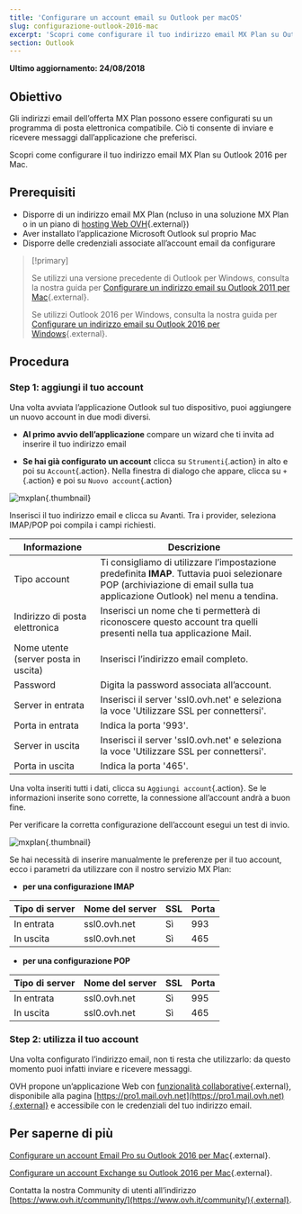 ```yaml
---
title: 'Configurare un account email su Outlook per macOS'
slug: configurazione-outlook-2016-mac
excerpt: 'Scopri come configurare il tuo indirizzo email MX Plan su Outlook 2016 per Mac'
section: Outlook
---
```


**Ultimo aggiornamento: 24/08/2018**

## Obiettivo

Gli indirizzi email dell’offerta MX Plan possono essere configurati su un programma di posta elettronica compatibile. Ciò ti consente di inviare e ricevere messaggi dall’applicazione che preferisci.

Scopri come configurare il tuo indirizzo email MX Plan su Outlook 2016 per Mac.

## Prerequisiti

- Disporre di un indirizzo email MX Plan (ncluso in una soluzione MX Plan o in un piano di [hosting Web OVH](https://www.ovh.it/hosting-web/){.external})
- Aver installato l’applicazione Microsoft Outlook sul proprio Mac
- Disporre delle credenziali associate all’account email da configurare

> [!primary]
>
> Se utilizzi una versione precedente di Outlook per Windows, consulta la nostra guida per [Configurare un indirizzo email su Outlook 2011 per Mac](https://docs.ovh.com/it/emails/servizio_email_guida_alla_configurazione_di_outlook_2011_su_mac/){.external}.
>
> Se utilizzi Outlook 2016 per Windows, consulta la nostra guida per [Configurare un indirizzo email su Outlook 2016 per Windows](https://docs.ovh.com/it/emails/configurazione-outlook-2016/){.external}.
>

## Procedura

### Step 1: aggiungi il tuo account

Una volta avviata l’applicazione Outlook sul tuo dispositivo, puoi aggiungere un nuovo account in due modi diversi.

- **Al primo avvio dell’applicazione** compare un wizard che ti invita ad inserire il tuo indirizzo email

- **Se hai già configurato un account** clicca su `Strumenti`{.action} in alto e poi su `Account`{.action}. Nella finestra di dialogo che appare, clicca su `+`{.action} e poi su `Nuovo account`{.action}

![mxplan](images/configuration-outlook-2016-mac-step1.png){.thumbnail}

Inserisci il tuo indirizzo email e clicca su Avanti. Tra i provider, seleziona IMAP/POP poi compila i campi richiesti. 

|Informazione|Descrizione|
|---|---|
|Tipo account|Ti consigliamo di utilizzare l’impostazione predefinita **IMAP**. Tuttavia puoi selezionare POP (archiviazione di email sulla tua applicazione Outlook) nel menu a tendina.|
|Indirizzo di posta elettronica|Inserisci un nome che ti permetterà di riconoscere questo account tra quelli presenti nella tua applicazione Mail.|
|Nome utente (server posta in uscita)|Inserisci l’indirizzo email completo.|
|Password|Digita la password associata all’account.|
|Server in entrata |Inserisci il server 'ssl0.ovh.net' e seleziona la voce 'Utilizzare SSL per connettersi'.|
|Porta in entrata|Indica la porta '993'.|
|Server in uscita|Inserisci il server 'ssl0.ovh.net' e seleziona la voce 'Utilizzare SSL per connettersi'.|
|Porta in uscita|Indica la porta '465'.|

Una volta inseriti tutti i dati, clicca su `Aggiungi account`{.action}. Se le informazioni inserite sono corrette, la connessione all’account andrà a buon fine. 

Per verificare la corretta configurazione dell’account esegui un test di invio.

![mxplan](images/configuration-outlook-2016-mac-step2.png){.thumbnail}

Se hai necessità di inserire manualmente le preferenze per il tuo account, ecco i parametri da utilizzare con il nostro servizio MX Plan:

- **per una configurazione IMAP**

|Tipo di server |Nome del server|SSL|Porta|
|---|---|---|---|
|In entrata|ssl0.ovh.net|Sì|993|
|In uscita|ssl0.ovh.net|Sì|465|

- **per una configurazione POP**

|Tipo di server |Nome del server|SSL|Porta|
|---|---|---|---|
|In entrata|ssl0.ovh.net|Sì|995|
|In uscita|ssl0.ovh.net|Sì|465|

### Step 2: utilizza il tuo account

Una volta configurato l’indirizzo email, non ti resta che utilizzarlo: da questo momento puoi infatti inviare e ricevere messaggi.

OVH propone un’applicazione Web con [funzionalità collaborative](https://www.ovh.it/emails/){.external}, disponibile alla pagina [https://pro1.mail.ovh.net](https://pro1.mail.ovh.net){.external} e accessibile con le credenziali del tuo indirizzo email.

## Per saperne di più

[Configurare un account Email Pro su Outlook 2016 per Mac](https://docs.ovh.com/it/emails-pro/configurazione-outlook-2016-mac/){.external}.

[Configurare un account Exchange su Outlook 2016 per Mac](https://docs.ovh.com/it/microsoft-collaborative-solutions/configurazione-exchange-outlook-2016-mac/){.external}.

Contatta la nostra Community di utenti all’indirizzo [https://www.ovh.it/community/](https://www.ovh.it/community/){.external}.